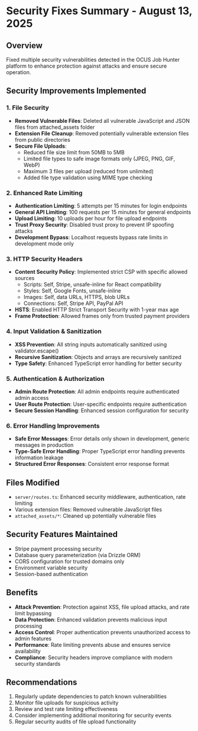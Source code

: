 # Security Fixes Summary - August 13, 2025

## Overview
Fixed multiple security vulnerabilities detected in the OCUS Job Hunter platform to enhance protection against attacks and ensure secure operation.

## Security Improvements Implemented

### 1. File Security
- **Removed Vulnerable Files**: Deleted all vulnerable JavaScript and JSON files from attached_assets folder
- **Extension File Cleanup**: Removed potentially vulnerable extension files from public directories
- **Secure File Uploads**: 
  - Reduced file size limit from 50MB to 5MB
  - Limited file types to safe image formats only (JPEG, PNG, GIF, WebP)
  - Maximum 3 files per upload (reduced from unlimited)
  - Added file type validation using MIME type checking

### 2. Enhanced Rate Limiting
- **Authentication Limiting**: 5 attempts per 15 minutes for login endpoints
- **General API Limiting**: 100 requests per 15 minutes for general endpoints  
- **Upload Limiting**: 10 uploads per hour for file upload endpoints
- **Trust Proxy Security**: Disabled trust proxy to prevent IP spoofing attacks
- **Development Bypass**: Localhost requests bypass rate limits in development mode only

### 3. HTTP Security Headers
- **Content Security Policy**: Implemented strict CSP with specific allowed sources
  - Scripts: Self, Stripe, unsafe-inline for React compatibility
  - Styles: Self, Google Fonts, unsafe-inline
  - Images: Self, data URLs, HTTPS, blob URLs
  - Connections: Self, Stripe API, PayPal API
- **HSTS**: Enabled HTTP Strict Transport Security with 1-year max age
- **Frame Protection**: Allowed frames only from trusted payment providers

### 4. Input Validation & Sanitization
- **XSS Prevention**: All string inputs automatically sanitized using validator.escape()
- **Recursive Sanitization**: Objects and arrays are recursively sanitized
- **Type Safety**: Enhanced TypeScript error handling for better security

### 5. Authentication & Authorization
- **Admin Route Protection**: All admin endpoints require authenticated admin access
- **User Route Protection**: User-specific endpoints require authentication
- **Secure Session Handling**: Enhanced session configuration for security

### 6. Error Handling Improvements
- **Safe Error Messages**: Error details only shown in development, generic messages in production
- **Type-Safe Error Handling**: Proper TypeScript error handling prevents information leakage
- **Structured Error Responses**: Consistent error response format

## Files Modified
- `server/routes.ts`: Enhanced security middleware, authentication, rate limiting
- Various extension files: Removed vulnerable JavaScript files
- `attached_assets/*`: Cleaned up potentially vulnerable files

## Security Features Maintained
- Stripe payment processing security
- Database query parameterization (via Drizzle ORM)
- CORS configuration for trusted domains only
- Environment variable security
- Session-based authentication

## Benefits
- **Attack Prevention**: Protection against XSS, file upload attacks, and rate limit bypassing
- **Data Protection**: Enhanced validation prevents malicious input processing
- **Access Control**: Proper authentication prevents unauthorized access to admin features
- **Performance**: Rate limiting prevents abuse and ensures service availability
- **Compliance**: Security headers improve compliance with modern security standards

## Recommendations
1. Regularly update dependencies to patch known vulnerabilities
2. Monitor file uploads for suspicious activity
3. Review and test rate limiting effectiveness
4. Consider implementing additional monitoring for security events
5. Regular security audits of file upload functionality